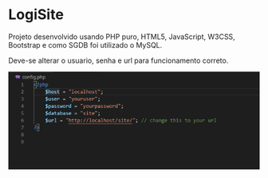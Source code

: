 # LogiSite

Projeto desenvolvido usando PHP puro, HTML5, JavaScript, W3CSS, Bootstrap e como SGDB foi utilizado o MySQL.

Deve-se alterar o usuario, senha e url para funcionamento correto.

![](img/editUrl.png)
